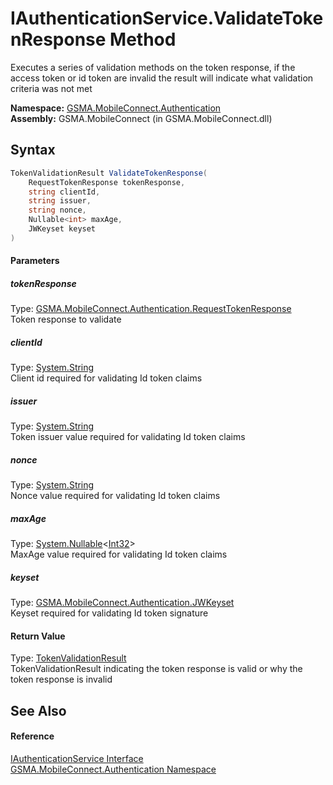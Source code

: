 IAuthenticationService.ValidateTokenResponse Method
===================================================
Executes a series of validation methods on the token response, if the access token or id token are invalid the result will indicate what validation criteria was not met

**Namespace:** [GSMA.MobileConnect.Authentication][1]  
**Assembly:** GSMA.MobileConnect (in GSMA.MobileConnect.dll)

Syntax
------

```csharp
TokenValidationResult ValidateTokenResponse(
	RequestTokenResponse tokenResponse,
	string clientId,
	string issuer,
	string nonce,
	Nullable<int> maxAge,
	JWKeyset keyset
)
```

#### Parameters

##### *tokenResponse*
Type: [GSMA.MobileConnect.Authentication.RequestTokenResponse][2]  
Token response to validate

##### *clientId*
Type: [System.String][3]  
Client id required for validating Id token claims

##### *issuer*
Type: [System.String][3]  
Token issuer value required for validating Id token claims

##### *nonce*
Type: [System.String][3]  
Nonce value required for validating Id token claims

##### *maxAge*
Type: [System.Nullable][4]&lt;[Int32][5]>  
MaxAge value required for validating Id token claims

##### *keyset*
Type: [GSMA.MobileConnect.Authentication.JWKeyset][6]  
Keyset required for validating Id token signature

#### Return Value
Type: [TokenValidationResult][7]  
TokenValidationResult indicating the token response is valid or why the token response is invalid

See Also
--------

#### Reference
[IAuthenticationService Interface][8]  
[GSMA.MobileConnect.Authentication Namespace][1]  

[1]: ../README.md
[2]: ../RequestTokenResponse/README.md
[3]: http://msdn.microsoft.com/en-us/library/s1wwdcbf
[4]: http://msdn.microsoft.com/en-us/library/b3h38hb0
[5]: http://msdn.microsoft.com/en-us/library/td2s409d
[6]: ../JWKeyset/README.md
[7]: ../TokenValidationResult/README.md
[8]: README.md
[9]: ../../_icons/Help.png